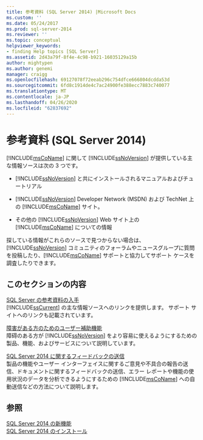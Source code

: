 ```yaml
---
title: 参考資料 (SQL Server 2014) |Microsoft Docs
ms.custom: ''
ms.date: 05/24/2017
ms.prod: sql-server-2014
ms.reviewer: ''
ms.topic: conceptual
helpviewer_keywords:
- finding Help topics [SQL Server]
ms.assetid: 2d43a79f-8f4e-4c98-b921-16035129a15b
author: mightypen
ms.author: genemi
manager: craigg
ms.openlocfilehash: 69127078f72eeab296c754dfce666804dcdda53d
ms.sourcegitcommit: 6fd8c1914de4c7ac24900fe388ecc7883c740077
ms.translationtype: MT
ms.contentlocale: ja-JP
ms.lasthandoff: 04/26/2020
ms.locfileid: "62837692"
---
```

# <a name="getting-assistance-sql-server-2014"></a>参考資料 (SQL Server 2014)
  [!INCLUDE[msCoName](../includes/msconame-md.md)] に関して [!INCLUDE[ssNoVersion](../includes/ssnoversion-md.md)] が提供している主な情報ソースは次の 3 つです。  
  
-   [!INCLUDE[ssNoVersion](../includes/ssnoversion-md.md)] と共にインストールされるマニュアルおよびチュートリアル  
  
-   [!INCLUDE[ssNoVersion](../includes/ssnoversion-md.md)] Developer Network (MSDN) および TechNet 上の [!INCLUDE[msCoName](../includes/msconame-md.md)] サイト。  
  
-   その他の [!INCLUDE[ssNoVersion](../includes/ssnoversion-md.md)] Web サイト上の [!INCLUDE[msCoName](../includes/msconame-md.md)] についての情報  
  
 探している情報がこれらのソースで見つからない場合は、[!INCLUDE[ssNoVersion](../includes/ssnoversion-md.md)] コミュニティのフォーラムやニュースグループに質問を投稿したり、[!INCLUDE[msCoName](../includes/msconame-md.md)] サポートと協力してサポート ケースを調査したりできます。  
  
## <a name="in-this-section"></a>このセクションの内容  
 [SQL Server の参考資料の入手](../../2014/getting-started/getting-sql-server-assistance.md)  
 [!INCLUDE[ssCurrent](../includes/sscurrent-md.md)] の主な情報ソースへのリンクを提供します。 サポート サイトへのリンクも記載されています。  
  
 [障害がある方のためのユーザー補助機能](../../2014/getting-started/accessibility-for-people-with-disabilities.md)  
 障碍のある方が [!INCLUDE[ssNoVersion](../includes/ssnoversion-md.md)] をより容易に使えるようにするための製品、機能、およびサービスについて説明しています。  
  
 [SQL Server 2014 に関するフィードバックの送信](../../2014/getting-started/providing-feedback-for-sql-server-2014.md)  
 製品の機能やユーザー インターフェイスに関するご意見や不具合の報告の送信、ドキュメントに関するフィードバックの送信、エラー レポートや機能の使用状況のデータを分析できるようにするための [!INCLUDE[msCoName](../includes/msconame-md.md)] への自動送信などの方法について説明します。  
  
## <a name="see-also"></a>参照  
 [SQL Server 2014 の新機能](../sql-server/what-s-new-in-sql-server-2016.md)   
 [SQL Server 2014 のインストール](../database-engine/install-windows/installation-for-sql-server.md)  
  
  
